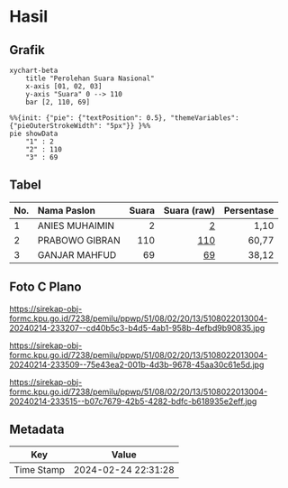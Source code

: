 # Hasil

## Grafik

```mermaid
xychart-beta
    title "Perolehan Suara Nasional"
    x-axis [01, 02, 03]
    y-axis "Suara" 0 --> 110
    bar [2, 110, 69]
```

```mermaid
%%{init: {"pie": {"textPosition": 0.5}, "themeVariables": {"pieOuterStrokeWidth": "5px"}} }%%
pie showData
    "1" : 2
    "2" : 110
    "3" : 69
```

## Tabel

| No. | Nama Paslon    | Suara | Suara (raw) | Persentase |
|:--- |:-------------- | -----:| -----------:| ----------:|
| 1   | ANIES MUHAIMIN | 2     | [2][p-1]    | 1,10       |
| 2   | PRABOWO GIBRAN | 110   | [110][p-2]  | 60,77      |
| 3   | GANJAR MAHFUD  | 69    | [69][p-3]   | 38,12      |


[p-1]: https://github.com/gigit-pemilu/pemilu-2024/blob/main/pilpres/hitung-suara/sub/51-bali/sub/08-buleleng/sub/02-seririt/sub/2013-bubunan/sub/004-tps/sub/paslon-1.txt
[p-2]: https://github.com/gigit-pemilu/pemilu-2024/blob/main/pilpres/hitung-suara/sub/51-bali/sub/08-buleleng/sub/02-seririt/sub/2013-bubunan/sub/004-tps/sub/paslon-2.txt
[p-3]: https://github.com/gigit-pemilu/pemilu-2024/blob/main/pilpres/hitung-suara/sub/51-bali/sub/08-buleleng/sub/02-seririt/sub/2013-bubunan/sub/004-tps/sub/paslon-3.txt

## Foto C Plano

https://sirekap-obj-formc.kpu.go.id/7238/pemilu/ppwp/51/08/02/20/13/5108022013004-20240214-233207--cd40b5c3-b4d5-4ab1-958b-4efbd9b90835.jpg

https://sirekap-obj-formc.kpu.go.id/7238/pemilu/ppwp/51/08/02/20/13/5108022013004-20240214-233509--75e43ea2-001b-4d3b-9678-45aa30c61e5d.jpg

https://sirekap-obj-formc.kpu.go.id/7238/pemilu/ppwp/51/08/02/20/13/5108022013004-20240214-233515--b07c7679-42b5-4282-bdfc-b618935e2eff.jpg


## Metadata

| Key        | Value               |
| ---------- | ------------------- |
| Time Stamp | 2024-02-24 22:31:28 |



